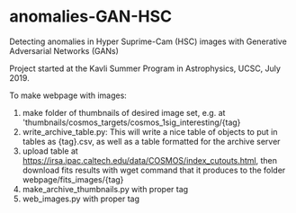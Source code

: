 # anomalies-GAN-HSC
Detecting anomalies in Hyper Suprime-Cam (HSC) images with Generative Adversarial Networks (GANs)

Project started at the Kavli Summer Program in Astrophysics, UCSC, July 2019.

To make webpage with images:

1. make folder of thumbnails of desired image set, e.g. at 'thumbnails/cosmos_targets/cosmos_1sig_interesting/{tag}
2. write_archive_table.py: This will write a nice table of objects to put in tables as {tag}.csv, as well as a table formatted for the archive server
3. upload table at https://irsa.ipac.caltech.edu/data/COSMOS/index_cutouts.html, then download fits results with wget command that it produces to the folder webpage/fits_images/{tag}
4. make_archive_thumbnails.py with proper tag
5. web_images.py with proper tag

